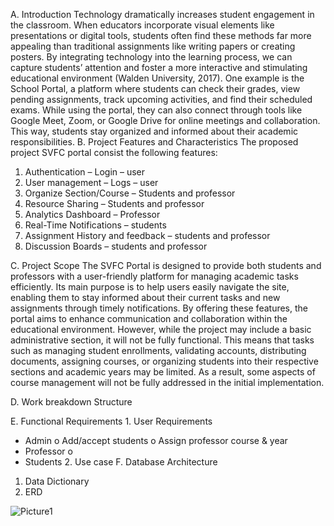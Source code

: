
A. Introduction 
Technology dramatically increases student engagement in the classroom. When educators incorporate visual elements like presentations or digital tools, students often find these methods far more appealing than traditional assignments like writing papers or creating posters. By integrating technology into the learning process, we can capture students’ attention and foster a more interactive and stimulating educational environment (Walden University, 2017). One example is the School Portal, a platform where students can check their grades, view pending assignments, track upcoming activities, and find their scheduled exams. While using the portal, they can also connect through tools like Google Meet, Zoom, or Google Drive for online meetings and collaboration. This way, students stay organized and informed about their academic responsibilities. 
B. Project Features and Characteristics 
The proposed project SVFC portal consist the following features: 
1.	Authentication – Login – user  
2.	User management – Logs – user  
3.	Organize Section/Course – Students and professor 
4.	Resource Sharing – Students and professor 
5.	Analytics Dashboard – Professor 
6.	Real-Time Notifications – students 
7.	Assignment History and feedback – students and professor 
8.	Discussion Boards – students and professor 
 
C. Project Scope 
The SVFC Portal is designed to provide both students and professors with a user-friendly platform for managing academic tasks efficiently. Its main purpose is to help users easily navigate the site, enabling them to stay informed about their current tasks and new assignments through timely notifications. By offering these features, the portal aims to enhance communication and collaboration within the educational environment. 
However, while the project may include a basic administrative section, it will not be fully functional. This means that tasks such as managing student enrollments, validating accounts, distributing documents, assigning courses, or organizing students into their respective sections and academic years may be limited. As a result, some aspects of course management will not be fully addressed in the initial implementation. 
  
 
 
 
 
D. Work breakdown Structure 
   
E. Functional Requirements         1. User Requirements 
-	Admin 
o Add/accept students o Assign professor course & year 
-	Professor 
o  
-	Students 
        2. Use case 
F. Database Architecture 
1.	Data Dictionary 
2.	ERD 
 












![Picture1](https://github.com/user-attachments/assets/04aa9a34-95cb-4a06-9d5a-a4efd40fbf2f)
